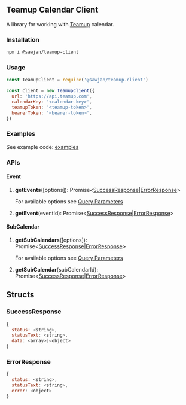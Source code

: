 ## Teamup Calendar Client

A library for working with [Teamup](https://www.teamup.com/) calendar.

### Installation

```bash
npm i @sawjan/teamup-client
```

### Usage

```js
const TeamupClient = require('@sawjan/teamup-client')

const client = new TeamupClient({
  url: 'https://api.teamup.com',
  calendarKey: '<calendar-key>',
  teamupToken: '<teamup-token>',
  bearerToken: '<bearer-token>',
})
```

### Examples

See example code: [examples](./examples/)

### APIs

#### **Event**

1.  **getEvents**([options]): Promise\<[SuccessResponse](#response)|[ErrorResponse](#errorresponse)\>

    For available options see [Query Parameters](https://apidocs.teamup.com/docs/api/0f9f896800ffe-get-events-collection-get-events-changed-search-events#Query-Parameters)

2.  **getEvent**(eventId): Promise\<[SuccessResponse](#response)|[ErrorResponse](#errorresponse)\>

#### **SubCalendar**

1.  **getSubCalendars**([options]): Promise\<[SuccessResponse](#response)|[ErrorResponse](#errorresponse)\>

    For available options see [Query Parameters](https://apidocs.teamup.com/docs/api/046361930f27a-get-a-collection-of-sub-calendars#Query-Parameters)

2.  **getSubCalendar**(subCalendarId): Promise\<[SuccessResponse](#response)|[ErrorResponse](#errorresponse)\>

## Structs

### SuccessResponse

```js
{
  status: <string>,
  statusText: <string>,
  data: <array>|<object>
}
```

### ErrorResponse

```js
{
  status: <string>,
  statusText: <string>,
  error: <object>
}
```
